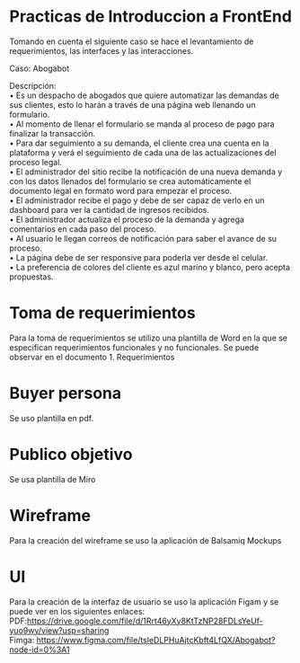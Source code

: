 # Practicas de Introduccion a FrontEnd

Tomando en cuenta el siguiente caso se hace el levantamiento de requerimientos, las interfaces y las interacciones. 

Caso: Abogabot 

Descripción:   
•	Es un despacho de abogados que quiere automatizar las demandas de sus clientes, esto lo harán a través de una página web llenando un formulario. <br>
•	Al momento de llenar el formulario se manda al proceso de pago para finalizar la transacción.  
•	Para dar seguimiento a su demanda, el cliente crea una cuenta en la plataforma y verá el seguimiento de cada una de las actualizaciones del proceso legal.  
•	El administrador del sitio recibe la notificación de una nueva demanda y con los datos llenados del formulario se crea automáticamente el documento legal en formato word para empezar el proceso.  
•	El administrador recibe el pago y debe de ser capaz de verlo en un dashboard para ver la cantidad de ingresos recibidos.  
•	El administrador actualiza el proceso de la demanda y agrega comentarios en cada paso del proceso.  
•	Al usuario le llegan correos de notificación para saber el avance de su proceso.  
•	La página debe de ser responsive para poderla ver desde el celular.  
•	La preferencia de colores del cliente es azul marino y blanco, pero acepta propuestas.  

# Toma de requerimientos 
Para la toma de requerimientos se utilizo una plantilla de Word en la que se especifican requerimientos funcionales y no funcionales.  Se puede observar en el documento 1. Requerimientos

# Buyer persona
Se uso plantilla en pdf.  

# Publico objetivo 
Se usa plantilla de Miro

# Wireframe 
Para la creación del wireframe se uso la aplicación de Balsamiq Mockups

# UI 
Para la creación de la interfaz de usuario se uso la aplicación Figam y se puede ver en los siguientes enlaces:   
PDF:https://drive.google.com/file/d/1Rrt46yXy8KtTzNP28FDLsYeUf-yuo9wy/view?usp=sharing  
Fimga: https://www.figma.com/file/tsleDLPHuAjtcKbft4LfQX/Abogabot?node-id=0%3A1

